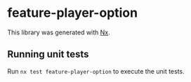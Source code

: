 # feature-player-option

This library was generated with [Nx](https://nx.dev).

## Running unit tests

Run `nx test feature-player-option` to execute the unit tests.
